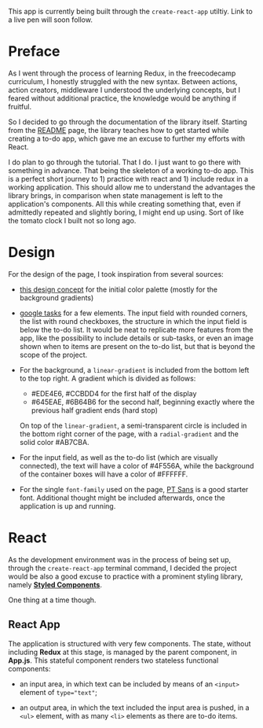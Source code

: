 This app is currently being built through the `create-react-app` utiltiy. Link to a live pen will soon follow.

<!-- Link to the work-in-progress pen right [here](). -->

# Preface

As I went through the process of learning Redux, in the freecodecamp curriculum, I honestly struggled with the new syntax. Between actions, action creators, middleware I understood the underlying concepts, but I feared without additional practice, the knowledge would be anything if fruitful. 

So I decided to go through the documentation of the library itself. Starting from the [README](https://redux.js.org/) page, the library teaches how to get started while creating a to-do app, which gave me an excuse to further my efforts with React. 

I do plan to go through the tutorial. That I do. I just want to go there with something in advance. That being the skeleton of a working to-do app. This is a perfect short journey to 1) practice with react and 1) include redux in a working application. This should allow me to understand the advantages the library brings, in comparison when state management is left to the application's components. All this while creating something that, even if admittedly repeated and slightly boring, I might end up using. Sort of like the tomato clock I built not so long ago.

# Design

For the design of the page, I took inspiration from several sources:

- [this design concept](https://dribbble.com/shots/4821351-Calendar-Project-management-App) for the initial color palette (mostly for the background gradients)

- [google tasks](https://play.google.com/store/apps/details?id=com.google.android.apps.tasks&hl=en) for a few elements. The input field with rounded corners, the list with round checkboxes, the structure in which the input field is below the to-do list. It would be neat to replicate more features from the app, like the possibility to include details or sub-tasks, or even an image shown when to items are present on the to-do list, but that is beyond the scope of the project.

- For the background, a `linear-gradient` is included from the bottom left to the top right. A gradient which is divided as follows:

  - #EDE4E6, #CCBDD4 for the first half of the display
  - #645EAE, #6B64B6 for the second half, beginning exactly where the previous half gradient ends (hard stop)

  On top of the `linear-gradient`, a semi-transparent circle is included in the bottom right corner of the page, with a `radial-gradient` and the solid color #AB7CBA.

- For the input field, as well as the to-do list (which are visually connected), the text will have a color of #4F556A, while the background of the container boxes will have a color of #FFFFFF.

- For the single `font-family` used on the page, [PT Sans](https://fonts.google.com/specimen/PT+Sans) is a good starter font. Additional thought might be included afterwards, once the application is up and running.

<!-- 
@import url('https://fonts.googleapis.com/css?family=PT+Sans');
font-family: 'PT Sans', sans-serif;
-->



# React 

As the development environment was in the process of being set up, through the `create-react-app` terminal command, I decided the project would be also a good excuse to practice with a prominent styling library, namely [**Styled Components**](https://www.styled-components.com/).

One thing at a time though.

## React App

The application is structured with very few components. The state, without including **Redux** at this stage, is managed by the parent component, in **App.js**. This stateful component renders two stateless functional components: 

- an input area, in which text can be included by means of an `<input>` element of `type="text"`;

- an output area, in which the text included the input area is pushed, in a `<ul>` element, with as many `<li>` elements as there are to-do items.

<!-- ## [Styled Components](https://www.styled-components.com/)

First off, and as explained in the library's home page, to use styled components it is necessary to include the dependency in the `package.json` file. 

In the root folder of the newly created `react-app`, the library is included by running the following command:

```code
npm install --save styled-components
```

From there, it is a simple matter of specifying the components' styles through backticks. Like in the following snippet. -->

<!-- # Redux -->